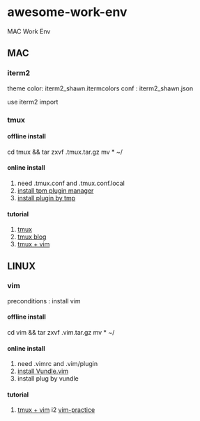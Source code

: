 # awesome-work-env
MAC Work Env

## MAC

### iterm2
theme color: iterm2_shawn.itermcolors
conf : iterm2_shawn.json 

use iterm2 import


### tmux 
#### offline install
cd tmux && tar zxvf .tmux.tar.gz
mv * ~/ 

#### online install
1. need .tmux.conf and .tmux.conf.local 
2. [install tpm plugin manager](http://louiszhai.github.io/2017/09/30/tmux/#Tpm)
3. [install plugin by tmp](http://louiszhai.github.io/2017/09/30/tmux/#Tmux-Resurrect)

#### tutorial
1. [tmux](https://github.com/gpakosz/.tmux)
2. [tmux blog](http://louiszhai.github.io/2017/09/30/tmux/)
3. [tmux + vim](https://www.youtube.com/watch?v=5r6yzFEXajQ)

## LINUX 
### vim 
preconditions : install vim

#### offline install
cd vim && tar zxvf .vim.tar.gz
mv * ~/ 

#### online install
1. need .vimrc and .vim/plugin 
2. [install Vundle.vim](https://github.com/VundleVim/Vundle.vim)
3. install plug by vundle  

#### tutorial
1. [tmux + vim](https://www.youtube.com/watch?v=5r6yzFEXajQ)
i2 [vim-practice](https://harttle.land/vim-practice)
